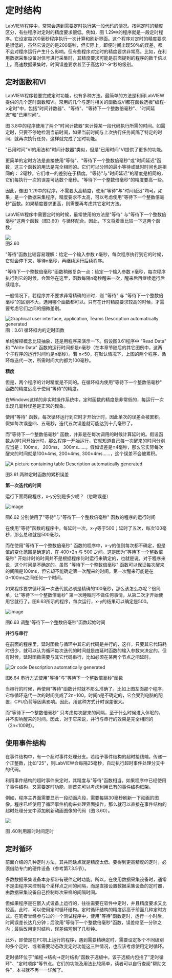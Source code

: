 # 定时结构

LabVIEW程序中，常常会遇到需要定时执行某一段代码的情况。按照定时的精度区分，有些程序对定时的精度要求很低。例如，图
1.29中的程序就是一段定时程序。它设定每200毫秒程序执行一次计算和刷新界面。这个程序对定时的精度要求是很低的，虽然它设定的是200毫秒，但实际上，即便时间出现50%的误差，都不会对程序运行产生什么影响。但有些程序对定时的精度要求非常高。比如，在利用数据采集设备对信号进行采集时，其精度要求可能是前面提到的程序的数千倍以上。高速数据采集时，时间误差要求甚至于高达10^-9^秒的级别。

## 定时函数和VI

LabVIEW程序若要完成定时功能，也有多种方法。最简单的方法是利用LabVIEW提供的几个定时函数和VI。常用的几个与定时相关的函数或VI都在函数选板"编程-\>定时"中，包括"时间计数器"、"等待"、"等待下一个整数倍毫秒"、"时间延迟"和"已用时间"。

图
3.8中的程序使用了两个"时间计数器"来计算某一段代码执行所需的时间。如需定时，只要不停地检测当前时间，如果当前时间与上次执行任务间隔了特定的时间，就再次执行任务，这样就完成了定时功能。

"已用时间"VI的用法和"时间计数器"类似，但是"已用时间"VI提供了更多的功能。

更简单的定时方法是直接使用"等待"、"等待下一个整数倍毫秒"或"时间延迟"函数，这三个函数的用法是完全相同的。它们可以分辨的最小等待或延时时间也是相同的：
2毫秒。它们唯一的差别在于精度。"等待"与"时间延迟"的精度是相同的，它们每执行一次的误差可达数个毫秒。"等待下一个整数倍毫秒"的精度要高一些。

因此，像图
1.29中的程序，不需要太高精度，使用"等待"与"时间延迟"均可。如果，是一个数据采集程序，精度要求不太高，可以考虑使用"等待下一个整数倍毫秒"函数。如果精度要求更高，则需要再考虑其它定时方法。

LabVIEW程序中需要定时的时候，最常使用的方法是"等待"
与"等待下一个整数倍毫秒"这两个函数（图3.60）与循环配合。因此，下文将着重比较一下这两个函数。

![](images/image234.png)\
图3.60

"等待"函数比较容易理解：给定一个输入参数
n毫秒，每次程序执行到它的时候，它就会停下来，等待n毫秒，再继续运行后续程序。

"等待下一个整数倍毫秒"函数稍微复杂一点：给定一个输入参数
n毫秒，每次程序执行到它的时候，会暂停在这里，函数每隔n毫秒醒来一次，醒来后再继续运行后续程序。

一般情况下，若程序并不要求非常精确的计时，则 "等待" 与
"等待下一个整数倍毫秒"的区别不大，选用哪个函数都可以。只有在计时精度要求较高的时候，才需要考虑它们之间的细微差别。

![Graphical user interface, application, Teams Description automatically
generated](images/image235.png)\
图：3.61 循环框内的定时函数

单纯解释概念比较抽象，还是用程序来演示一下。假设图3.61程序中 "Read Data"
和 "Write Data"
函数的运行时间都是n毫秒（在本章节随后的其它图例中，这两个子程序的运行时间均是n毫秒）。若
n\<50，在默认情况下，上图的两个程序，循环每迭代一次，所需时间大约都为100毫秒。

**精度**

但是，两个程序的计时精度是不同的。在循环框内使用"等待下一个整数倍毫秒"
函数的精度远高于使用"等待"的精度。

在Windows这样的非实时操作系统中，定时函数的精度是非常低的，每运行一次出现几毫秒误差是正常的现象。

使用"等待"
函数，每次循环运行到它时才开始计时，因此单次的误差会被累积。假如每次误差四、五毫秒，迭代五次误差就可能达到十几毫秒了。

而"等待下一个整数倍毫秒"
函数，并非是在每次调用的时候计算延时的。假设函数从0时间开始计时，那么程序一开始运行，它就知道自己每一次醒来的时间分别应当是：100ms，
200ms，
300ms......。假如误差是±4毫秒，那么它实际每次醒来的时间就是100±4ms,
200±4ms, 300±4ms......，这个误差不会被累积。

![A picture containing table Description automatically
generated](images/image236.png)

图3.61 两种定时函数的累积误差

**第一次迭代的时间**

运行下面两段程序，x-y分别是多少呢？（忽略误差）

![image](images/image237.png)

图6.62 分别使用了"等待"与"等待下一个整数倍毫秒" 函数的程序的运行时间

在使用"等待"函数的程序中，每延时一次，x-y等于500；延时了五次，每次100毫秒，那么总和就是500毫秒。

而在使用"等待下一个整数倍毫秒"
函数的程序中，x-y的值则每次都不确定，但是值的变化范围是确定的，在 400+2n
与 500 之间。这是因为"等待下一个整数倍毫秒"
开始计时的时间并不是根据程序何时运行来确定的，也就是说，对于程序来说，这个时间是不确定的。虽然
"等待下一个整数倍毫秒"
函数可以保证每次醒来的间隔是100ms，但它却不能确定第一次醒来的时间。第一次醒来可能是在0\~100ms之间任何一个时间。

如果程序要求循环第一次迭代就必须是精确的100毫秒，那么该怎么办呢？很简单，让"等待下一个整数倍毫秒"
第一次睡眠时不做任何事情，从第二次才开始使用它就行了。图6.63所示的程序，每次运行，x-y的结果可以确定是500。

![image](images/image238.png)

图6.63 调整"等待下一个整数倍毫秒"函数起始时间

**并行与串行**

在前面的程序里，延时函数与循环中其它的代码是并行的，这样，只要其它代码耗时很少，就可以认为循环每次迭代的时间就是由延时函数的输入参数来决定的。但有时候，延时函数需要与其它代码串行，比如必须在某两个节点之间延时。

![Qr code Description automatically
generated](images/image239.png)

图6.64 串行方式使用"等待"与"等待下一个整数倍毫秒"函数

当串行的时候，再使用"等待"函数计时就不那么准确了。比如上图左面那个程序，它每循环迭代一次的时间变成了2n+100。时间n是不确定的，它会受到电脑的配置，CPU负荷等因素影响。因此，用这种方式计时误差很大。

而"等待下一个整数倍毫秒"
只考虑每次醒来的间隔，至于什么时候进入休眠的，并不影响醒来的时间。因此，对于它来说，并行与串行的效果是完全相同的（2n\<100时）。

## 使用事件结构

在事件结构中，有一个超时事件处理分支。若给予事件结构的超时接线端，传递一个正整数，比如"25"，则LabVIEW会每隔25毫秒，自动执行超时事件处理分支中的代码。

利用事件结构的超时事件来定时，其精度与"等待"函数相当。如果程序中已经使用了事件结构，又需要定时功能，则首先可以考虑利用已有的事件结构框架。

例如，程序主界面需要显示一段动画片段，需要每隔30毫秒刷新一下动画的图像。程序已经使用了循环事件机构来处理界面操作，那么就可以直接在事件结构的超时处理分支中添加刷新动画图像的代码（图
3.60）。

![](images/image240.png)

图 .60利用超时时间定时

## 定时循环

前面介绍的几种定时方法，其共同缺点就是精度太低。要得到更高精度的定时，必须借助专门的硬件设备（参考第7.3.5节）。

多数数据采集设备本身都带有硬件定时功能。所以，在使用数据采集设备时，通常不是由程序来控制每个采样点之间的间隔，而是直接设置数据采集设备的定时器，由数据采集设备自己控制每次采样的间隔时间。

但如果程序是在嵌入式设备上运行的，往往需要在软件中定时，并且精度要求又比较高。此时，可以使用定时循环结构。定时循环结构的精度远高于前面几种定时方式。在笔者曾经参与过的一个测试程序中，使用"等待"函数定时，运行一小时后，时间误差长达几分钟；后改用"等待下一个整数倍毫秒"函数，误差缩至一分钟之内；最后改用定时结构，误差缩短到了几秒钟。

此外，即使是在PC机上运行的程序，遇到需要精确定时、需要设定多个不同级别的多个定时、或者需要动态改变定时功能这三种情况，也应该考虑使用定时循环。

定时循环位于"编程-\>结构-\>定时结构"函数子选板中。该子选板内包括了"定时循环"、"定时顺序"等节点。它们的功能及用法比较简单，读者可以自行查阅"帮助文件"，本书就不再一一详解了。
